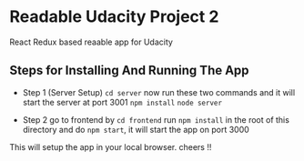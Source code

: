 # Readable Udacity Project 2
React Redux based reaable app for Udacity

## Steps for Installing And Running The App

* Step 1 (Server Setup)
  `cd server`
  now run these two commands and it will start the server at port 3001
  `npm install`
  `node server`

* Step 2
  go to frontend by
  `cd frontend`
  run `npm install` in the root of this directory and
  do `npm start`, it will start the app on port 3000

This will setup the app in your local browser. cheers !!